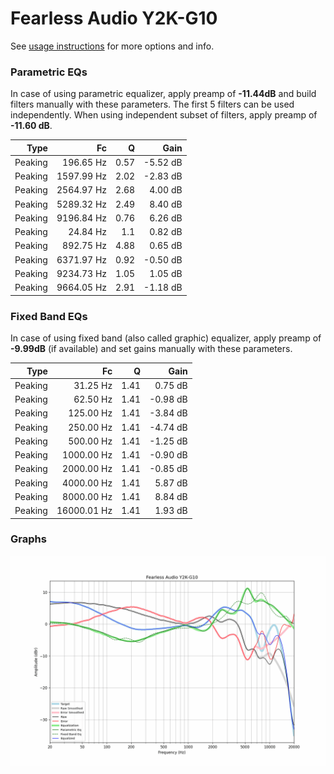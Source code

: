 # Fearless Audio Y2K-G10
See [usage instructions](https://github.com/jaakkopasanen/AutoEq#usage) for more options and info.

### Parametric EQs
In case of using parametric equalizer, apply preamp of **-11.44dB** and build filters manually
with these parameters. The first 5 filters can be used independently.
When using independent subset of filters, apply preamp of **-11.60 dB**.

| Type    | Fc         |    Q | Gain     |
|--------:|-----------:|-----:|---------:|
| Peaking | 196.65 Hz  | 0.57 | -5.52 dB |
| Peaking | 1597.99 Hz | 2.02 | -2.83 dB |
| Peaking | 2564.97 Hz | 2.68 | 4.00 dB  |
| Peaking | 5289.32 Hz | 2.49 | 8.40 dB  |
| Peaking | 9196.84 Hz | 0.76 | 6.26 dB  |
| Peaking | 24.84 Hz   | 1.1  | 0.82 dB  |
| Peaking | 892.75 Hz  | 4.88 | 0.65 dB  |
| Peaking | 6371.97 Hz | 0.92 | -0.50 dB |
| Peaking | 9234.73 Hz | 1.05 | 1.05 dB  |
| Peaking | 9664.05 Hz | 2.91 | -1.18 dB |

### Fixed Band EQs
In case of using fixed band (also called graphic) equalizer, apply preamp of **-9.99dB**
(if available) and set gains manually with these parameters.

| Type    | Fc          |    Q | Gain     |
|--------:|------------:|-----:|---------:|
| Peaking | 31.25 Hz    | 1.41 | 0.75 dB  |
| Peaking | 62.50 Hz    | 1.41 | -0.98 dB |
| Peaking | 125.00 Hz   | 1.41 | -3.84 dB |
| Peaking | 250.00 Hz   | 1.41 | -4.74 dB |
| Peaking | 500.00 Hz   | 1.41 | -1.25 dB |
| Peaking | 1000.00 Hz  | 1.41 | -0.90 dB |
| Peaking | 2000.00 Hz  | 1.41 | -0.85 dB |
| Peaking | 4000.00 Hz  | 1.41 | 5.87 dB  |
| Peaking | 8000.00 Hz  | 1.41 | 8.84 dB  |
| Peaking | 16000.01 Hz | 1.41 | 1.93 dB  |

### Graphs
![](./Fearless%20Audio%20Y2K-G10.png)